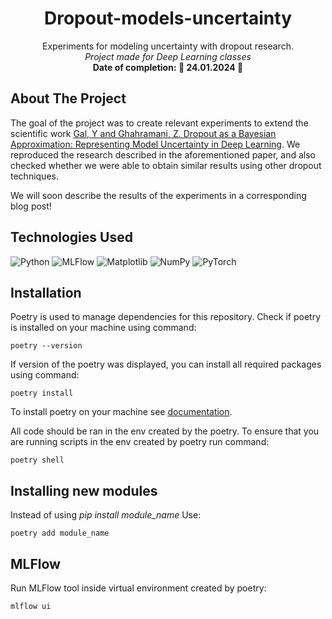 <div align="center">

# Dropout-models-uncertainty

<p align="center">
    Experiments for modeling uncertainty with dropout research.
    <br />
    <i>Project made for Deep Learning classes</i>
    <br/>
    <b>Date of completion: 📆 24.01.2024 📆</b>
  </p>

</div>

## About The Project

The goal of the project was to create relevant experiments to extend the scientific work [Gal, Y and Ghahramani, Z. Dropout as a Bayesian Approximation:
Representing Model Uncertainty in Deep Learning](https://arxiv.org/pdf/1506.02142.pdf). We reproduced the research described in the aforementioned paper, and also checked whether we were able to obtain similar results using other dropout techniques.

We will soon describe the results of the experiments in a corresponding blog post!

## Technologies Used

![Python](https://img.shields.io/badge/python-3670A0?style=for-the-badge&logo=python&logoColor=ffdd54)
![MLFlow](https://img.shields.io/badge/mlflow-%23d9ead3.svg?style=for-the-badge&logo=mlflow&logoColor=blue)
![Matplotlib](https://img.shields.io/badge/Matplotlib-%23ffffff.svg?style=for-the-badge&logo=matplotlib&logoColor=black)
![NumPy](https://img.shields.io/badge/numpy-%23013243.svg?style=for-the-badge&logo=numpy&logoColor=white)
![PyTorch](https://img.shields.io/badge/PyTorch-%23EE4C2C.svg?style=for-the-badge&logo=PyTorch&logoColor=white)


## Installation

Poetry is used to manage dependencies for this repository. Check if poetry is installed on your machine using command:

```
poetry --version
```

If version of the poetry was displayed, you can install all required packages using command:

```
poetry install
```

To install poetry on your machine see [documentation](https://python-poetry.org/docs/cli/#install).

All code should be ran in the env created by the poetry. To ensure that you are running scripts in the env created by poetry run command:

```
poetry shell
```

## Installing new modules
Instead of using *pip install module_name*
Use:
```
poetry add module_name
```

## MLFlow
Run MLFlow tool inside virtual environment created by poetry:
```
mlflow ui
```
